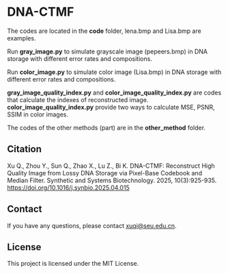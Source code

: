 # DNA-CTMF

The codes are located in the **code** folder, lena.bmp and Lisa.bmp are examples.

Run **gray_image.py** to simulate grayscale image (pepeers.bmp) in DNA storage with different error rates and compositions. 

Run **color_image.py** to simulate color image (Lisa.bmp) in DNA storage with different error rates and compositions.

**gray_image_quality_index.py** and **color_image_quality_index.py** are codes that calculate the indexes of reconstructed image. **color_image_quality_index.py**  provide two ways to calculate MSE, PSNR, SSIM in color images.

The codes of the other methods (part) are in the **other_method** folder.

## Citation
Xu Q., Zhou Y., Sun Q., Zhao X., Lu Z., Bi K. DNA-CTMF: Reconstruct High Quality Image from Lossy DNA Storage via Pixel-Base Codebook and Median Filter. Synthetic and Systems Biotechnology. 2025, 10(3):925-935. https://doi.org/10.1016/j.synbio.2025.04.015

## Contact
If you have any questions, please contact xuqi@seu.edu.cn.

## License
This project is licensed under the MIT License.
